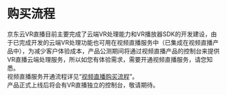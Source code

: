 # 购买流程

京东云VR直播目前主要完成了云端VR处理能力和VR播放器SDK的开发建设，由于已完成开发的云端VR处理功能也可用在视频直播服务中（已集成在视频直播产品中），为减少客户体验成本，产品公测期间将通过视频直播产品的控制台来提供VR直播云端处理服务，所以如您有体验需求，需要开通视频直播服务，请您知悉。   
视频直播服务开通流程详见“[视频直播购买流程](https://github.com/jdcloudcom/cn/blob/edit/documentation/Video-Service/Live-Video/Pricing/Purchase-Process.md)”。       
产品正式上线后将会有VR直播独立的控制台，敬请期待。
